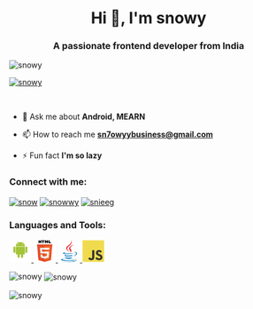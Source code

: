 <h1 align="center">Hi 👋, I'm snowy</h1>
<h3 align="center">A passionate frontend developer from India</h3>

<p align="left"> <img src="https://komarev.com/ghpvc/?username=snowy&label=Profile%20views&color=0e75b6&style=flat" alt="snowy" /> </p>

<p align="left"> <a href="https://github.com/ryo-ma/github-profile-trophy"><img src="https://github-profile-trophy.vercel.app/?username=snowy" alt="snowy" /></a> </p>

<p align="left"> <a href="https://twitter.com/" target="blank"><img src="https://img.shields.io/twitter/follow/?logo=twitter&style=for-the-badge" alt="" /></a> </p>

- 💬 Ask me about **Android, MEARN**

- 📫 How to reach me **sn7owyybusiness@gmail.com**

- ⚡ Fun fact **I'm so lazy**

<h3 align="left">Connect with me:</h3>
<p align="left">
<a href="https://www.youtube.com/c/snow" target="blank"><img align="center" src="https://raw.githubusercontent.com/rahuldkjain/github-profile-readme-generator/master/src/images/icons/Social/youtube.svg" alt="snow" height="30" width="40" /></a>
<a href="https://www.leetcode.com/snowwy" target="blank"><img align="center" src="https://raw.githubusercontent.com/rahuldkjain/github-profile-readme-generator/master/src/images/icons/Social/leet-code.svg" alt="snowwy" height="30" width="40" /></a>
<a href="https://discord.gg/snieeg" target="blank"><img align="center" src="https://raw.githubusercontent.com/rahuldkjain/github-profile-readme-generator/master/src/images/icons/Social/discord.svg" alt="snieeg" height="30" width="40" /></a>
</p>

<h3 align="left">Languages and Tools:</h3>
<p align="left"> <a href="https://developer.android.com" target="_blank" rel="noreferrer"> <img src="https://raw.githubusercontent.com/devicons/devicon/master/icons/android/android-original-wordmark.svg" alt="android" width="40" height="40"/> </a> <a href="https://www.w3.org/html/" target="_blank" rel="noreferrer"> <img src="https://raw.githubusercontent.com/devicons/devicon/master/icons/html5/html5-original-wordmark.svg" alt="html5" width="40" height="40"/> </a> <a href="https://www.java.com" target="_blank" rel="noreferrer"> <img src="https://raw.githubusercontent.com/devicons/devicon/master/icons/java/java-original.svg" alt="java" width="40" height="40"/> </a> <a href="https://developer.mozilla.org/en-US/docs/Web/JavaScript" target="_blank" rel="noreferrer"> <img src="https://raw.githubusercontent.com/devicons/devicon/master/icons/javascript/javascript-original.svg" alt="javascript" width="40" height="40"/> </a> </p>

<p><img align="left" src="https://github-readme-stats.vercel.app/api/top-langs?username=snowy&show_icons=true&locale=en&layout=compact" alt="snowy" /></p>

<p>&nbsp;<img align="center" src="https://github-readme-stats.vercel.app/api?username=snowy&show_icons=true&locale=en" alt="snowy" /></p>

<p><img align="center" src="https://github-readme-streak-stats.herokuapp.com/?user=snowy&" alt="snowy" /></p>

